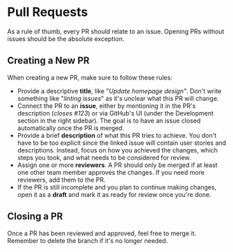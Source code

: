 # Pull Requests

As a rule of thumb, every PR should relate to an issue. Opening PRs without issues should be the absolute exception.

## Creating a New PR

When creating a new PR, make sure to follow these rules:

- Provide a descriptive **title**, like "_Update homepage design"_. Don't write something like "_linting issues_" as it's unclear what this PR will change.
- Connect the PR to an **issue**, either by mentioning it in the PR's description (_closes #123_) or via GitHub's UI (under the Development section in the right sidebar). The goal is to have an issue closed automatically once the PR is merged.
- Provide a brief **description** of what this PR tries to achieve. You don't have to be too explicit since the linked issue will contain user stories and descriptions. Instead, focus on how you achieved the changes, which steps you took, and what needs to be considered for review.
- Assign one or more **reviewers**. A PR should only be merged if at least one other team member approves the changes. If you need more reviewers, add them to the PR.
- If the PR is still incomplete and you plan to continue making changes, open it as a **draft** and mark it as ready for review once you're done.

## Closing a PR

Once a PR has been reviewed and approved, feel free to merge it. Remember to delete the branch if it's no longer needed.

